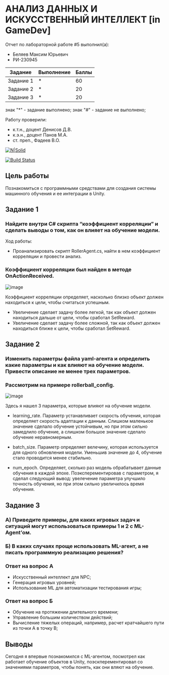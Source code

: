 # АНАЛИЗ ДАННЫХ И ИСКУССТВЕННЫЙ ИНТЕЛЛЕКТ [in GameDev]
Отчет по лабораторной работе #5 выполнил(а):
- Беляев Максим Юрьевич
- РИ-230945

| Задание | Выполнение | Баллы |
| ------ | ------ | ------ |
| Задание 1 | * | 60 |
| Задание 2 | * | 20 |
| Задание 3 | * | 20 |

знак "*" - задание выполнено; знак "#" - задание не выполнено;

Работу проверили:
- к.т.н., доцент Денисов Д.В.
- к.э.н., доцент Панов М.А.
- ст. преп., Фадеев В.О.

[![N|Solid](https://cldup.com/dTxpPi9lDf.thumb.png)](https://nodesource.com/products/nsolid)

[![Build Status](https://travis-ci.org/joemccann/dillinger.svg?branch=master)](https://travis-ci.org/joemccann/dillinger)

## Цель работы
Познакомиться с программными средствами для создания системы машинного обучения и ее интеграции в Unity.

## Задание 1
### Найдите внутри C# скрипта “коэффициент корреляции” и сделать выводы о том, как он влияет на обучение модели.
Ход работы:
- Проанализировать скрипт RollerAgent.cs, найти в нем коэффициент корреляции и провести анализ.

### Коэффициент корреляции был найден в методе OnActionReceived.
![image](https://github.com/RomanGleizer/Workshop5/assets/125725530/5f8e6233-cc26-4121-96dd-1fb1243daf3a)

Коэффициент корреляции определяет, насколько близко объект должен находиться к цели, чтобы считаться успешным.
- Увеличение сделает задачу более легкой, так как объект должен находиться дальше от цели, чтобы сработал SetReward.
- Увеличение сделает задачу более сложной, так как объект должен находиться ближе к цели, чтобы сработал SetReward.
  
## Задание 2
### Изменить параметры файла yaml-агента и определить какие параметры и как влияют на обучение модели. Привести описание не менее трех параметров.

### Рассмотрим на примере rollerball_config.

![image](https://github.com/RomanGleizer/Workshop5/assets/125725530/f6f73ee6-882e-4992-bf8e-2eecf62d2907)

Здесь я нашел 3 параметра, которые влияют на обучение модели.

- learning_rate. Параметр устанавливает скорость обучения, которая определяет скорость адаптации к данным. Слишком маленькое значение сделало обучение устойчивым, но при этом сильно замедлило обучение, а слишком большое значение сделало обучение неравномерным.
  
- batch_size. Параметр определяет велечину, которая используется для одного обновления модели. Уменьшив значение до 4, обучение стало проводится менее стабильно.

- num_epoch. Определяет, сколько раз модель обрабатывает данные обучения в каждой эпохе. Поэксперементировав с параметром, я сделал следующий вывод: увелечение параметра улучшило точность обучения, но при этом сильно увеличилось время обучения.

## Задание 3
### А) Приведите примеры, для каких игровых задач и ситуаций могут использоваться примеры 1 и 2 с ML-Agent’ом.
### Б) В каких случаях проще использовать ML-агент, а не писать программную реализацию решения? 

### Ответ на вопрос А
- Искусственный интеллект для NPC;
- Генерация игровых уровней;
- Использование ML для автоматизации тестирования игры;

### Ответ на вопрос Б
- Обучение на протяжении длительного времени;
- Управление большим количеством действий;
- Вычисление тяжелых операций, например, расчет кратчайшего пути из точки А в точку В;

## Выводы

Сегодня я впервые познакомился с ML-агентом, посмотрел как работает обучение объектов в Unity, поэскперементировал со значениями параметров, чтобы понять, как они вляют на обучение.


